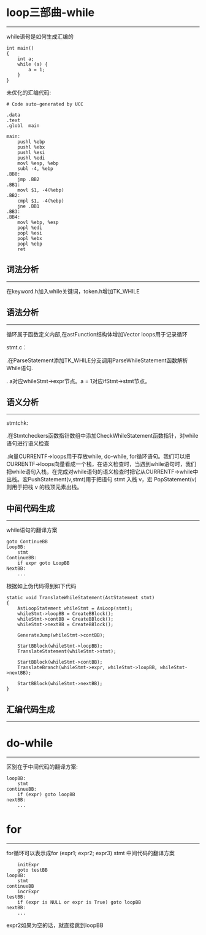 # loop三部曲-while
---

while语句是如何生成汇编的
```
int main()
{
    int a;
    while (a) {
        a = 1;
    }
}
```
未优化的汇编代码:
```
# Code auto-generated by UCC

.data
.text
.globl	main

main:
	pushl %ebp
	pushl %ebx
	pushl %esi
	pushl %edi
	movl %esp, %ebp
    subl -4, %ebp
.BB0:
    jmp .BB2
.BB1:
    movl $1, -4(%ebp)
.BB2:
    cmpl $1, -4(%ebp)
    jne .BB1
.BB3:
.BB4:
	movl %ebp, %esp
	popl %edi
	popl %esi
	popl %ebx
	popl %ebp
	ret
```

## 词法分析
---
在keyword.h加入while关键词，token.h增加TK_WHILE

## 语法分析
---
循环属于函数定义内部,在astFunction结构体增加Vector loops用于记录循环

stmt.c：

.在ParseStatement添加TK_WHILE分支调用ParseWhileStatement函数解析While语句.

. a对应whileStmt->expr节点。a = 1对应ifStmt->stmt节点。

## 语义分析
---
stmtchk:

.在Stmtcheckers函数指针数组中添加CheckWhileStatement函数指针，对while语句进行语义检查

.向量CURRENTF->loops用于存放while, do-while, for循环语句。我们可以把CURRENTF->loops向量看成一个栈，在语义检查时，当遇到while语句时，我们把while语句入栈，在完成对while语句的语义检查时把它从CURRENTF->while中出栈。宏PushStatement(v,stmt)用于把语句 stmt 入栈 v，宏 PopStatement(v) 则用于把栈 v 的栈顶元素出栈。


## 中间代码生成
---
while语句的翻译方案

```
goto ContinueBB
LoopBB:
    stmt
ContinueBB:
    if expr goto LoopBB
NextBB:
    ...
```
根据如上伪代码得到如下代码
```
static void TranslateWhileStatement(AstStatement stmt)
{
	AstLoopStatement whileStmt = AsLoop(stmt);
	whileStmt->loopBB = CreateBBlock();
	whileStmt->contBB = CreateBBlock();
	whileStmt->nextBB = CreateBBlock();

	GenerateJump(whileStmt->contBB);

	StartBBlock(whileStmt->loopBB);
	TranslateStatement(whileStmt->stmt);

	StartBBlock(whileStmt->contBB);
	TranslateBranch(whileStmt->expr, whileStmt->loopBB, whileStmt->nextBB);
	
	StartBBlock(whileStmt->nextBB);
}
```
## 汇编代码生成
---

# do-while
---

区别在于中间代码的翻译方案:
```
loopBB:
    stmt
continueBB:
    if (expr) goto loopBB
nextBB:
    ...
```

# for
---
for循环可以表示成for (expr1; expr2; expr3) stmt
中间代码的翻译方案
```
	initExpr
	goto testBB
loopBB:
	stmt
continueBB
	incrExpr
testBB:
	if (expr is NULL or expr is True) goto loopBB
nextBB:
	...
```
expr2如果为空的话，就直接跳到loopBB
